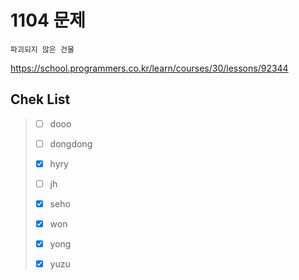 # 1104 문제

```
파괴되지 않은 건물
```

https://school.programmers.co.kr/learn/courses/30/lessons/92344

## Chek List

> - [ ] dooo
> 
> - [ ] dongdong
> 
> - [x] hyry
> 
> - [ ] jh
> 
> - [x] seho
> 
> - [x] won
> 
> - [x] yong
> 
> - [x] yuzu
